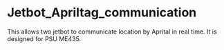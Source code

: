 # Jetbot_Apriltag_communication
This allows two jetbot to communicate location by Aprital in real time. It is designed for PSU ME435.
